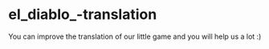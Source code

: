 # el_diablo_-translation
 You can improve the translation of our little game and you will help us a lot :)
